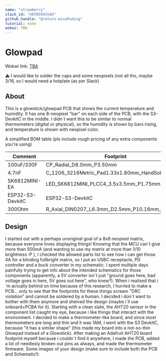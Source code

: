 ```yaml
---
name: "strawberry"
slack_id: "U07D59XCG4U"
github_handle: "@return-misaPuding"
tutorial: none
wokwi: TBA
---
```


# Glowpad

Wokwi link: [TBA](https://wokwi.com/projects/XXXXXX)

<!-- Uncomment the line below if you need a soldering iron -->
⚠️ I would like to solder the caps and some neopixels (not all tho, maybe 3/16, so I would need a hotplate (as per Slack)

## About

This is a glowstick/glowpad PCB that shows the current temperature and humidity. It has one 8-neopixel "bar" on each side of the PCB, with the S3-DevkitC in the middle. I didn´t want this to be similar to normal thermometers (digital or physical), so the humidity is shown by bars rising, and temperature is shown with neopixel color.

A simplified BOM table
(pls include rough pricing of any extra components you're using)

<!-- Example: -->

| Comment           | Footprint                                      | Quantity | LCSC     | Cost   |
|-------------------|------------------------------------------------|----------|----------|--------|
| 100uF/330F             | CP_Radial_D8.0mm_P3.50mm    | 2        | C112510/C383041   | 0.033$/0.036$ | 
| 4.7nF             | C_1206_3216Metric_Pad1.33x1.80mm_HandSolder    | 16        | C1538    | 0.0011$|
| SK6812MINI-EA           | LED_SK6812MINI_PLCC4_3.5x3.5mm_P1.75mm             | 16        |          |
| ESP32-S3-DevkitC   | ESP32-S3-DevkitC                                | 1        | [allegro, N8R8 i think](https://allegro.cz/nabidka/modul-esp32-s3-devkitc-1-wroom-1-n16r8-16mb-flash-wifi-bluetooth-usb-c-17303767653)          | 13+2$ | |Adafruit AHT20 board         | Adafruit_AHT20                         | 1        | [Botland.cz](https://botland.cz/multifunkcni-senzory/17199-aht20-snimac-teploty-a-vlhkosti-i2c-adafruit-4566-5904422364311.html)         | 6$+4$ shipping |
| 300Ohm            | R_Axial_DIN0207_L6.3mm_D2.5mm_P10.16mm_Horizontal | 2       |          |       | 

## Design

I started out with a perhaps unoriginal goal of a 8x8 neopixel matrix, because everyone loves displaying things! Knowing that the MCU can´t give more than 500mA (and wanting to use my matrix at more than 1/10 brightness :P ), I checked the allowed parts list to see how I can get those 4A for a blinding fullbright matrix, so I put an USBC receptacle, PD controller and a buck converter in my schematic. I spent multiple days painfully trying to get info about the intended schematics for those components (apparently, a 5V converter isn´t just "ground goes here, bad voltage goes in here, 5V goes out here", who knew?).
When i realised that i´m actually behind on time because of this research, I hurried to make a PCB... only to see that the footprints for these things scream "DRC violation" and cannot be soldered by a human. I decided i don´t want to bother with them anymore and shelved the design (maybe i´ll use onboard+PCBA for it).
Starting with a clean slate, the AHT20 sensor in the component list caught my eye, because i like things that interact with the environment. I decided to make a thermometer-like board, and since most thermometers are long and thin and it was 1AM, I went with the S3 DevkitC, because "it has a similar shape" (this made my board into a not-so-thin Glowpad instead of a Glowstick). After making an Adafruit AHT20 board footprint myself because i couldn´t find it anywhere, I made the PCB, added a lot of needlesly broken out pins as always, and made the thermometer firmware.
Some images of your design (make sure to include both the PCB and Schematic!):

